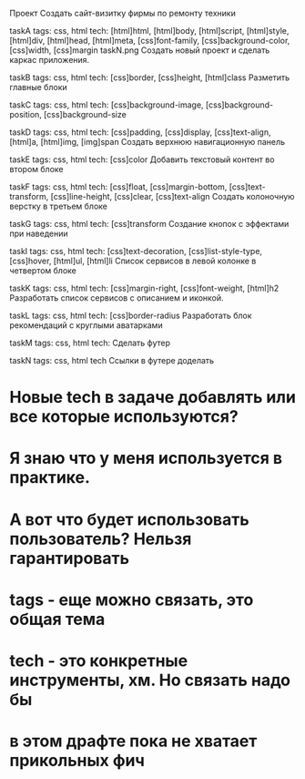 Проект
Создать сайт-визитку фирмы по ремонту техники


taskA
tags: css, html
tech: [html]html, [html]body, [html]script, [html]style, [html]div, [html]head, [html]meta, [css]font-family, [css]background-color, [css]width, [css]margin
taskN.png
Создать новый проект и сделать каркас приложения.


taskB
tags: css, html
tech: [css]border, [css]height, [html]class
Разметить главные блоки


taskC
tags: css, html
tech: [css]background-image, [css]background-position, [css]background-size


taskD
tags: css, html
tech: [css]padding, [css]display, [css]text-align, [html]a, [html]img, [img]span
Создать верхнюю навигационную панель


taskE
tags: css, html
tech: [css]color
Добавить текстовый контент во втором блоке


taskF
tags: css, html
tech: [css]float, [css]margin-bottom, [css]text-transform, [css]line-height, [css]clear, [css]text-align
Создать колоночную верстку в третьем блоке


taskG
tags: css, html
tech: [css]transform
Создание кнопок с эффектами при наведении


taskI
tags: css, html
tech: [css]text-decoration, [css]list-style-type, [css]hover, [html]ul, [html]li
Список сервисов в левой колонке в четвертом блоке


taskK
tags: css, html
tech: [css]margin-right, [css]font-weight, [html]h2
Разработать список сервисов с описанием и иконкой.


taskL
tags: css, html
tech: [css]border-radius
Разработать блок рекомендаций с круглыми аватарками


taskM
tags: css, html
tech:
Сделать футер


taskN
tags: css, html
tech
Ссылки в футере доделать


# Новые tech в задаче добавлять или все которые используются?
# Я знаю что у меня используется в практике.
# А вот что будет использовать пользователь? Нельзя гарантировать
# tags - еще можно связать, это общая тема
# tech - это конкретные инструменты, хм. Но связать надо бы



# в этом драфте пока не хватает прикольных фич
#
#